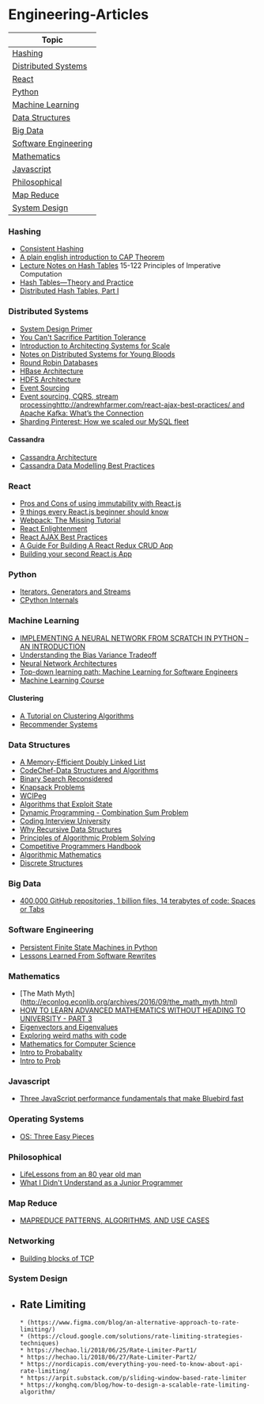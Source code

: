 # Engineering-Articles

|Topic|
|---|
|[Hashing](#hashing)|
|[Distributed Systems](#distributed-systems)|
|[React](#react)|
|[Python](#python)|
|[Machine Learning](#machine-learning)|
|[Data Structures](#data-structures)|
|[Big Data](#big-data)|
|[Software Engineering](#software-engineering)|
|[Mathematics](#mathematics)|
|[Javascript](#javascript)|
|[Philosophical](#philosphical)|
|[Map Reduce](#map-reduce)|
|[System Design](#system-design)|

### Hashing
* [Consistent Hashing](http://blog.carlosgaldino.com/consistent-hashing.html)
* [A plain english introduction to CAP Theorem](http://ksat.me/a-plain-english-introduction-to-cap-theorem/)
* [Lecture Notes on Hash Tables](https://www.cs.cmu.edu/~fp/courses/15122-f10/lectures/11-hashtables.pdf) 15-122 Principles of Imperative Computation
* [Hash Tables—Theory and Practice](http://www.linuxjournal.com/content/hash-tables%E2%80%94theory-and-practice)
* [Distributed Hash Tables, Part I](http://www.linuxjournal.com/article/6797)


### Distributed Systems
* [System Design Primer](https://github.com/donnemartin/system-design-primer)
* [You Can't Sacrifice Partition Tolerance](https://codahale.com/you-cant-sacrifice-partition-tolerance/)
* [Introduction to Architecting Systems for Scale](http://lethain.com/introduction-to-architecting-systems-for-scale/)
* [Notes on Distributed Systems for Young Bloods](https://www.somethingsimilar.com/2013/01/14/notes-on-distributed-systems-for-young-bloods/)
* [Round Robin Databases](https://jawnsy.wordpress.com/2010/01/08/round-robin-databases/)
* [HBase Architecture](https://www.mapr.com/blog/in-depth-look-hbase-architecture)
* [HDFS Architecture](http://www.aosabook.org/en/hdfs.html)
* [Event Sourcing](http://martinfowler.com/eaaDev/EventSourcing.html)
* [Event sourcing, CQRS, stream processinghttp://andrewhfarmer.com/react-ajax-best-practices/ and Apache Kafka: What’s the Connection](http://www.confluent.io/blog/event-sourcing-cqrs-stream-processing-apache-kafka-whats-connection/)
* [Sharding Pinterest: How we scaled our MySQL fleet](https://engineering.pinterest.com/blog/sharding-pinterest-how-we-scaled-our-mysql-fleet/)

#### Cassandra
* [Cassandra Architecture](http://docs.datastax.com/en/cassandra/2.1/cassandra/architecture/architectureIntro_c.html)
* [Cassandra Data Modelling Best Practices](http://www.slideshare.net/jaykumarpatel/cassandra-data-modeling-best-practices)

### React
* [Pros and Cons of using immutability with React.js](http://reactkungfu.com/2015/08/pros-and-cons-of-using-immutability-with-react-js/)
* [9 things every React.js beginner should know](https://camjackson.net/post/9-things-every-reactjs-beginner-should-know)
* [Webpack: The Missing Tutorial](https://github.com/shekhargulati/52-technologies-in-2016/blob/master/36-webpack/README.md)
* [React Enlightenment](http://www.reactenlightenment.com/basic-react-components/6.1.html)
* [React AJAX Best Practices](http://andrewhfarmer.com/react-ajax-best-practices/)
* [A Guide For Building A React Redux CRUD App](https://medium.com/@rajaraodv/a-guide-for-building-a-react-redux-crud-app-7fe0b8943d0f)
* [Building your second React.js App](https://medium.com/learning-new-stuff/building-your-second-react-js-app-eb66924b3774)

### Python
* [Iterators, Generators and Streams](https://inst.eecs.berkeley.edu/~cs61a/fa12/disc/disc12.pdf)
* [CPython Internals](https://www.youtube.com/playlist?list=PLzV58Zm8FuBL6OAv1Yu6AwXZrnsFbbR0S)

### Machine Learning
* [IMPLEMENTING A NEURAL NETWORK FROM SCRATCH IN PYTHON – AN INTRODUCTION](http://www.wildml.com/2015/09/implementing-a-neural-network-from-scratch/)
* [Understanding the Bias Variance Tradeoff](http://scott.fortmann-roe.com/docs/BiasVariance.html)
* [Neural Network Architectures](http://culurciello.github.io/tech/2016/06/04/nets.html)
* [Top-down learning path: Machine Learning for Software Engineers](https://github.com/ZuzooVn/machine-learning-for-software-engineers/blob/master/README.md)
* [Machine Learning Course](https://ml.berkeley.edu/blog/2016/12/24/tutorial-2/)

#### Clustering
* [A Tutorial on Clustering Algorithms](http://home.deib.polimi.it/matteucc/Clustering/tutorial_html/kmeans.html)
* [Recommender Systems](http://www.recsyswiki.com/wiki/Main_Page)

### Data Structures
* [A Memory-Efficient Doubly Linked List](http://www.linuxjournal.com/article/6828)
* [CodeChef-Data Structures and Algorithms](https://discuss.codechef.com/questions/48877/data-structures-and-algorithms)
* [Binary Search Reconsidered](http://www.solipsys.co.uk/new/BinarySearchReconsidered.html?ThinkingAboutRecursion)
* [Knapsack Problems](http://www.or.deis.unibo.it/kp/KnapsackProblems.pdf)
* [WCIPeg](http://wcipeg.com/wiki/Main_Page)
* [Algorithms that Exploit State](http://papl.cs.brown.edu/2014/Algorithms_That_Exploit_State.html)
* [Dynamic Programming - Combination Sum Problem](http://www.codeguru.com/cpp/cpp/algorithms/combinations/article.php/c15409/Dynamic-Programming-Combination-Sum-Problem.htm)
* [Coding Interview University](https://github.com/jwasham/coding-interview-university)
* [Why Recursive Data Structures](http://raganwald.com/2016/12/27/recursive-data-structures.html)
* [Principles of Algorithmic Problem Solving](http://www.csc.kth.se/~jsannemo/slask/main.pdf)
* [Competitive Programmers Handbook](https://cses.fi/book.pdf)
* [Algorithmic Mathematics](https://cses.fi/book.pdf)
* [Discrete Structures](http://cglab.ca/~michiel/DiscreteStructures/DiscreteStructures.pdf)

### Big Data
* [400,000 GitHub repositories, 1 billion files, 14 terabytes of code: Spaces or Tabs](https://medium.com/@hoffa/400-000-github-repositories-1-billion-files-14-terabytes-of-code-spaces-or-tabs-7cfe0b5dd7fd#.y6ntjibtb)


### Software Engineering
* [Persistent Finite State Machines in Python](https://engineering.quora.com/Persistent-Finite-State-Machines-in-Python)
* [Lessons Learned From Software Rewrites](http://alexmartins.me/2016/07/28/lessons-learned-from-software-rewrites.html)

### Mathematics
* [The Math Myth] (http://econlog.econlib.org/archives/2016/09/the_math_myth.html)
* [HOW TO LEARN ADVANCED MATHEMATICS WITHOUT HEADING TO UNIVERSITY - PART 3](https://www.quantstart.com/articles/How-to-Learn-Advanced-Mathematics-Without-Heading-to-University-Part-3)
* [Eigenvectors and Eigenvalues](http://setosa.io/ev/eigenvectors-and-eigenvalues/)
* [Exploring weird maths with code](http://alexpounds.com/blog/2016/09/04/exploring-weird-maths-with-code)
* [Mathematics for Computer Science](https://courses.csail.mit.edu/6.042/spring17/mcs.pdf)
* [Intro to Probabality](https://www.probabilitycourse.com/)
* [Intro to Prob](https://math.dartmouth.edu/~prob/prob/prob.pdf)

### Javascript
* [Three JavaScript performance fundamentals that make Bluebird fast](https://reaktor.com/blog/javascript-performance-fundamentals-make-bluebird-fast/)

### Operating Systems
* [OS: Three Easy Pieces](http://pages.cs.wisc.edu/~remzi/OSTEP/)

### Philosophical

* [LifeLessons from an 80 year old man](https://medium.com/bigger-picture/lifelessons-advice-from-an-80-year-old-man-799510fb0f91)
* [What I Didn't Understand as a Junior Programmer](http://blog.alexnaraghi.com/what-i-didnt-understand-as-a-junior-programmer)

### Map Reduce
* [MAPREDUCE PATTERNS, ALGORITHMS, AND USE CASES](https://highlyscalable.wordpress.com/2012/02/01/mapreduce-patterns/)

### Networking
* [Building blocks of TCP](https://hpbn.co/building-blocks-of-tcp/)

### System Design
* ## Rate Limiting
      * (https://www.figma.com/blog/an-alternative-approach-to-rate-limiting/)
      * (https://cloud.google.com/solutions/rate-limiting-strategies-techniques)
      * https://hechao.li/2018/06/25/Rate-Limiter-Part1/
      * https://hechao.li/2018/06/27/Rate-Limiter-Part2/
      * https://nordicapis.com/everything-you-need-to-know-about-api-rate-limiting/
      * https://arpit.substack.com/p/sliding-window-based-rate-limiter
      * https://konghq.com/blog/how-to-design-a-scalable-rate-limiting-algorithm/
